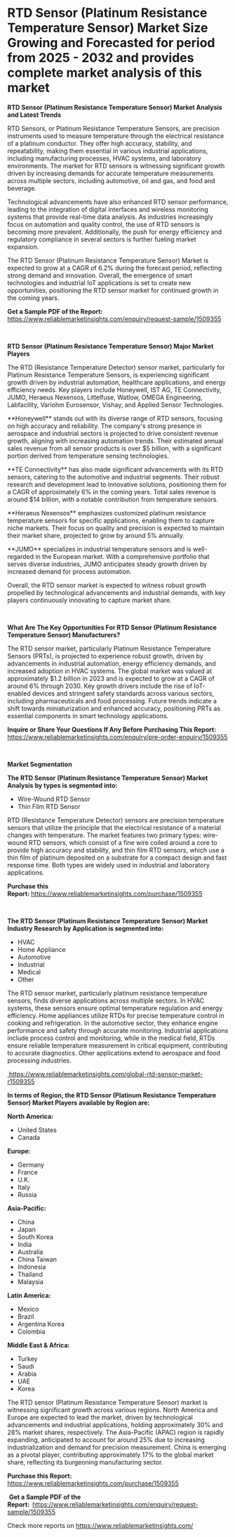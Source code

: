 <p><h1>RTD Sensor (Platinum Resistance Temperature Sensor) Market Size Growing and Forecasted for period from 2025 - 2032 and provides complete market analysis of this market</h1></p><p><strong>RTD Sensor (Platinum Resistance Temperature Sensor) Market Analysis and Latest Trends</strong></p>
<p><p>RTD Sensors, or Platinum Resistance Temperature Sensors, are precision instruments used to measure temperature through the electrical resistance of a platinum conductor. They offer high accuracy, stability, and repeatability, making them essential in various industrial applications, including manufacturing processes, HVAC systems, and laboratory environments. The market for RTD sensors is witnessing significant growth driven by increasing demands for accurate temperature measurements across multiple sectors, including automotive, oil and gas, and food and beverage.</p><p>Technological advancements have also enhanced RTD sensor performance, leading to the integration of digital interfaces and wireless monitoring systems that provide real-time data analysis. As industries increasingly focus on automation and quality control, the use of RTD sensors is becoming more prevalent. Additionally, the push for energy efficiency and regulatory compliance in several sectors is further fueling market expansion.</p><p>The RTD Sensor (Platinum Resistance Temperature Sensor) Market is expected to grow at a CAGR of 6.2% during the forecast period, reflecting strong demand and innovation. Overall, the emergence of smart technologies and industrial IoT applications is set to create new opportunities, positioning the RTD sensor market for continued growth in the coming years.</p></p>
<p><strong>Get a Sample PDF of the Report:&nbsp;</strong> <a href="https://www.reliablemarketinsights.com/enquiry/request-sample/1509355?utm_campaign=3010&utm_medium=2&utm_source=Github&utm_content=ia&utm_term=06042025&utm_id=rtd-sensor-platinum-resistance-temperature-sensor">https://www.reliablemarketinsights.com/enquiry/request-sample/1509355</a></p>
<p>&nbsp;</p>
<p><strong>RTD Sensor (Platinum Resistance Temperature Sensor) Major Market Players</strong></p>
<p><p>The RTD (Resistance Temperature Detector) sensor market, particularly for Platinum Resistance Temperature Sensors, is experiencing significant growth driven by industrial automation, healthcare applications, and energy efficiency needs. Key players include Honeywell, IST AG, TE Connectivity, JUMO, Heraeus Nexensos, Littelfuse, Watlow, OMEGA Engineering, Labfacility, Variohm Eurosensor, Vishay, and Applied Sensor Technologies.</p><p>**Honeywell** stands out with its diverse range of RTD sensors, focusing on high accuracy and reliability. The company's strong presence in aerospace and industrial sectors is projected to drive consistent revenue growth, aligning with increasing automation trends. Their estimated annual sales revenue from all sensor products is over $5 billion, with a significant portion derived from temperature sensing technologies.</p><p>**TE Connectivity** has also made significant advancements with its RTD sensors, catering to the automotive and industrial segments. Their robust research and development lead to innovative solutions, positioning them for a CAGR of approximately 6% in the coming years. Total sales revenue is around $14 billion, with a notable contribution from temperature sensors.</p><p>**Heraeus Nexensos** emphasizes customized platinum resistance temperature sensors for specific applications, enabling them to capture niche markets. Their focus on quality and precision is expected to maintain their market share, projected to grow by around 5% annually.</p><p>**JUMO** specializes in industrial temperature sensors and is well-regarded in the European market. With a comprehensive portfolio that serves diverse industries, JUMO anticipates steady growth driven by increased demand for process automation.</p><p>Overall, the RTD sensor market is expected to witness robust growth propelled by technological advancements and industrial demands, with key players continuously innovating to capture market share.</p></p>
<p>&nbsp;</p>
<p><strong>What Are The Key Opportunities For RTD Sensor (Platinum Resistance Temperature Sensor) Manufacturers?</strong></p>
<p><p>The RTD sensor market, particularly Platinum Resistance Temperature Sensors (PRTs), is projected to experience robust growth, driven by advancements in industrial automation, energy efficiency demands, and increased adoption in HVAC systems. The global market was valued at approximately $1.2 billion in 2023 and is expected to grow at a CAGR of around 6% through 2030. Key growth drivers include the rise of IoT-enabled devices and stringent safety standards across various sectors, including pharmaceuticals and food processing. Future trends indicate a shift towards miniaturization and enhanced accuracy, positioning PRTs as essential components in smart technology applications.</p></p>
<p><strong>Inquire or Share Your Questions If Any Before Purchasing This Report:</strong> <a href="https://www.reliablemarketinsights.com/enquiry/pre-order-enquiry/1509355?utm_campaign=3010&utm_medium=2&utm_source=Github&utm_content=ia&utm_term=06042025&utm_id=rtd-sensor-platinum-resistance-temperature-sensor">https://www.reliablemarketinsights.com/enquiry/pre-order-enquiry/1509355</a></p>
<p>&nbsp;</p>
<p><strong>Market Segmentation</strong></p>
<p><strong>The RTD Sensor (Platinum Resistance Temperature Sensor) Market Analysis by types is segmented into:</strong></p>
<p><ul><li>Wire-Wound RTD Sensor</li><li>Thin Film RTD Sensor</li></ul></p>
<p><p>RTD (Resistance Temperature Detector) sensors are precision temperature sensors that utilize the principle that the electrical resistance of a material changes with temperature. The market features two primary types: wire-wound RTD sensors, which consist of a fine wire coiled around a core to provide high accuracy and stability, and thin film RTD sensors, which use a thin film of platinum deposited on a substrate for a compact design and fast response time. Both types are widely used in industrial and laboratory applications.</p></p>
<p><strong>Purchase this Report:&nbsp;</strong><a href="https://www.reliablemarketinsights.com/purchase/1509355?utm_campaign=3010&utm_medium=2&utm_source=Github&utm_content=ia&utm_term=06042025&utm_id=rtd-sensor-platinum-resistance-temperature-sensor">https://www.reliablemarketinsights.com/purchase/1509355</a></p>
<p>&nbsp;</p>
<p><strong>The RTD Sensor (Platinum Resistance Temperature Sensor) Market Industry Research by Application is segmented into:</strong></p>
<p><ul><li>HVAC</li><li>Home Appliance</li><li>Automotive</li><li>Industrial</li><li>Medical</li><li>Other</li></ul></p>
<p><p>The RTD sensor market, particularly platinum resistance temperature sensors, finds diverse applications across multiple sectors. In HVAC systems, these sensors ensure optimal temperature regulation and energy efficiency. Home appliances utilize RTDs for precise temperature control in cooking and refrigeration. In the automotive sector, they enhance engine performance and safety through accurate monitoring. Industrial applications include process control and monitoring, while in the medical field, RTDs ensure reliable temperature measurement in critical equipment, contributing to accurate diagnostics. Other applications extend to aerospace and food processing industries.</p></p>
<p><a href="https://www.reliablemarketinsights.com/global-rtd-sensor-market-r1509355?utm_campaign=3010&utm_medium=2&utm_source=Github&utm_content=ia&utm_term=06042025&utm_id=rtd-sensor-platinum-resistance-temperature-sensor">&nbsp;https://www.reliablemarketinsights.com/global-rtd-sensor-market-r1509355</a></p>
<p><strong>In terms of Region, the RTD Sensor (Platinum Resistance Temperature Sensor) Market Players available by Region are:</strong></p>
<p>
    <p> <strong> North America: </strong>
        <ul>
            <li>United States</li>
            <li>Canada</li>
        </ul>
        </p> 
    <p> <strong> Europe: </strong>
        <ul>
            <li>Germany</li>
            <li>France</li>
            <li>U.K.</li>
            <li>Italy</li>
            <li>Russia</li>
        </ul>
        </p> 
    <p> <strong> Asia-Pacific: </strong>
        <ul>
            <li>China</li>
            <li>Japan</li>
            <li>South Korea</li>
            <li>India</li>
            <li>Australia</li>
            <li>China Taiwan</li>
            <li>Indonesia</li>
            <li>Thailand</li>
            <li>Malaysia</li>
        </ul>
        </p> 
    <p> <strong> Latin America: </strong>
        <ul>
            <li>Mexico</li>
            <li>Brazil</li>
            <li>Argentina Korea</li>
            <li>Colombia</li>
        </ul>
        </p> 
    <p> <strong> Middle East & Africa: </strong>
        <ul>
            <li>Turkey</li>
            <li>Saudi</li>
            <li>Arabia</li>
            <li>UAE</li>
            <li>Korea</li>
        </ul>
    </p>
    </p>
<p><p>The RTD sensor (Platinum Resistance Temperature Sensor) market is witnessing significant growth across various regions. North America and Europe are expected to lead the market, driven by technological advancements and industrial applications, holding approximately 30% and 28% market shares, respectively. The Asia-Pacific (APAC) region is rapidly expanding, anticipated to account for around 25% due to increasing industrialization and demand for precision measurement. China is emerging as a pivotal player, contributing approximately 17% to the global market share, reflecting its burgeoning manufacturing sector.</p></p>
<p><strong>Purchase this Report: </strong><a href="https://www.reliablemarketinsights.com/purchase/1509355?utm_campaign=3010&utm_medium=2&utm_source=Github&utm_content=ia&utm_term=06042025&utm_id=rtd-sensor-platinum-resistance-temperature-sensor">https://www.reliablemarketinsights.com/purchase/1509355</a></p>
<p>&nbsp;<strong>Get a Sample PDF of the Report:&nbsp;&nbsp;</strong><a href="https://www.reliablemarketinsights.com/enquiry/request-sample/1509355?utm_campaign=3010&utm_medium=2&utm_source=Github&utm_content=ia&utm_term=06042025&utm_id=rtd-sensor-platinum-resistance-temperature-sensor">https://www.reliablemarketinsights.com/enquiry/request-sample/1509355</a></p>
<p><strong></strong></p>
<p>Check more reports on <a href="https://www.reliablemarketinsights.com/?utm_campaign=3010&utm_medium=2&utm_source=Github&utm_content=ia&utm_term=06042025&utm_id=rtd-sensor-platinum-resistance-temperature-sensor">https://www.reliablemarketinsights.com/</a></p>